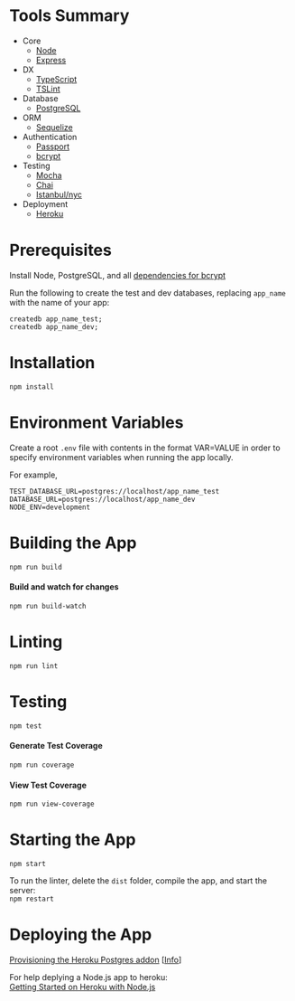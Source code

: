 Tools Summary
============
* Core
    * [Node](https://nodejs.org/api/)
    * [Express](https://expressjs.com/)
* DX
    * [TypeScript](https://www.typescriptlang.org/docs/home.html)
    * [TSLint](https://palantir.github.io/tslint/rules/)
* Database
    * [PostgreSQL](https://www.postgresql.org/)
* ORM
    * [Sequelize](http://docs.sequelizejs.com/)
* Authentication
    * [Passport](http://www.passportjs.org/docs/) 
    * [bcrypt](https://www.npmjs.com/package/bcrypt)
* Testing
    * [Mocha](https://mochajs.org/)
    * [Chai](http://www.chaijs.com/api/bdd/)
    * [Istanbul/nyc](https://www.npmjs.com/package/nyc)
* Deployment
    * [Heroku](https://heroku.com/)

Prerequisites
============
Install Node, PostgreSQL, and all [dependencies for bcrypt](https://www.npmjs.com/package/bcrypt#dependencies)

Run the following to create the test and dev databases, replacing `app_name` with the name of your app:
```
createdb app_name_test;
createdb app_name_dev;
```

Installation
============
`npm install`

Environment Variables
============

Create a root `.env` file with contents in the format VAR=VALUE in order to specify environment variables when running the app locally.

For example,
```
TEST_DATABASE_URL=postgres://localhost/app_name_test
DATABASE_URL=postgres://localhost/app_name_dev
NODE_ENV=development
```

Building the App
============
`npm run build`

#### Build and watch for changes
`npm run build-watch`

Linting
============
`npm run lint`

Testing
============
`npm test`

#### Generate Test Coverage
`npm run coverage`

#### View Test Coverage
`npm run view-coverage`

Starting the App
============

`npm start`

To run the linter, delete the `dist` folder, compile the app, and start the server:\
`npm restart`

Deploying the App
============
[Provisioning the Heroku Postgres addon](https://devcenter.heroku.com/articles/heroku-postgresql#provisioning-heroku-postgres) [[Info](https://elements.heroku.com/addons/heroku-postgresql)] 


For help deplying a Node.js app to heroku:\
[Getting Started on Heroku with Node.js](https://devcenter.heroku.com/articles/getting-started-with-nodejs)